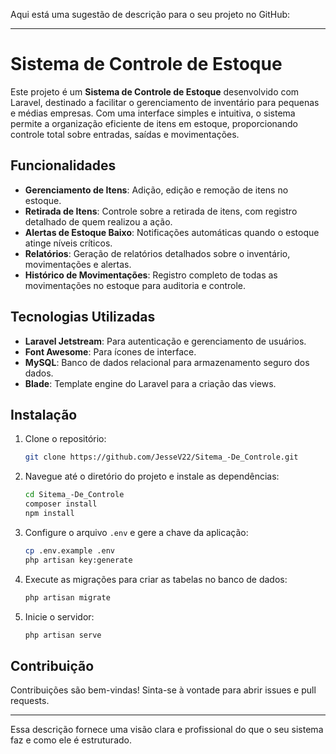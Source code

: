 Aqui está uma sugestão de descrição para o seu projeto no GitHub:

---

# Sistema de Controle de Estoque

Este projeto é um **Sistema de Controle de Estoque** desenvolvido com Laravel, destinado a facilitar o gerenciamento de inventário para pequenas e médias empresas. Com uma interface simples e intuitiva, o sistema permite a organização eficiente de itens em estoque, proporcionando controle total sobre entradas, saídas e movimentações.

## Funcionalidades

- **Gerenciamento de Itens**: Adição, edição e remoção de itens no estoque.
- **Retirada de Itens**: Controle sobre a retirada de itens, com registro detalhado de quem realizou a ação.
- **Alertas de Estoque Baixo**: Notificações automáticas quando o estoque atinge níveis críticos.
- **Relatórios**: Geração de relatórios detalhados sobre o inventário, movimentações e alertas.
- **Histórico de Movimentações**: Registro completo de todas as movimentações no estoque para auditoria e controle.

## Tecnologias Utilizadas

- **Laravel Jetstream**: Para autenticação e gerenciamento de usuários.
- **Font Awesome**: Para ícones de interface.
- **MySQL**: Banco de dados relacional para armazenamento seguro dos dados.
- **Blade**: Template engine do Laravel para a criação das views.

## Instalação

1. Clone o repositório:
   ```bash
   git clone https://github.com/JesseV22/Sitema_-De_Controle.git
   ```

2. Navegue até o diretório do projeto e instale as dependências:
   ```bash
   cd Sitema_-De_Controle
   composer install
   npm install
   ```

3. Configure o arquivo `.env` e gere a chave da aplicação:
   ```bash
   cp .env.example .env
   php artisan key:generate
   ```

4. Execute as migrações para criar as tabelas no banco de dados:
   ```bash
   php artisan migrate
   ```

5. Inicie o servidor:
   ```bash
   php artisan serve
   ```

## Contribuição

Contribuições são bem-vindas! Sinta-se à vontade para abrir issues e pull requests.

---

Essa descrição fornece uma visão clara e profissional do que o seu sistema faz e como ele é estruturado.